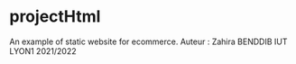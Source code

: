 # projectHtml
An example of static website for ecommerce.
Auteur : Zahira BENDDIB
IUT LYON1 2021/2022

